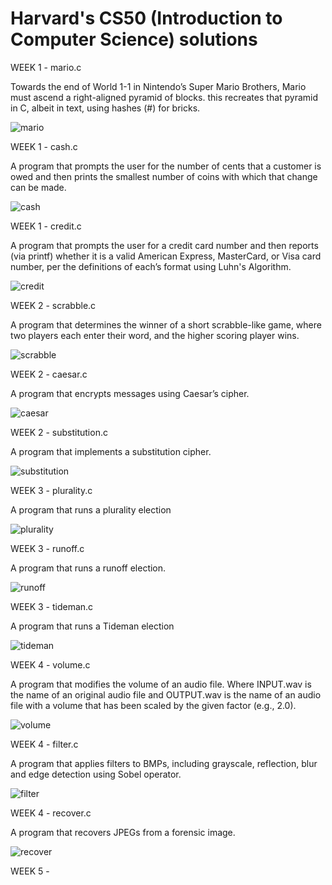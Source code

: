 # Harvard's CS50 (Introduction to Computer Science) solutions

WEEK 1 - mario.c

Towards the end of World 1-1 in Nintendo’s Super Mario Brothers, Mario must ascend a right-aligned pyramid of blocks. this recreates that pyramid in C, albeit in text, using hashes (#) for bricks.

![mario](https://user-images.githubusercontent.com/100543895/158593257-8208ff79-fd5a-4cb8-bc2b-2cee31e0457c.png)

WEEK 1 - cash.c

A program that prompts the user for the number of cents that a customer is owed and then prints the smallest number of coins with which that change can be made.

![cash](https://user-images.githubusercontent.com/100543895/158594886-5f64fecf-6cb7-4ee7-aac5-5c4280aa3bc2.png)


WEEK 1 - credit.c

A program that prompts the user for a credit card number and then reports (via printf) whether it is a valid American Express, MasterCard, or Visa card number, per the definitions of each’s format using Luhn's Algorithm.

![credit](https://user-images.githubusercontent.com/100543895/158594169-5b4b670a-2d41-40d3-8e27-f5dec8470e97.png)

WEEK 2 - scrabble.c 

A program that determines the winner of a short scrabble-like game, where two players each enter their word, and the higher scoring player wins.

![scrabble](https://user-images.githubusercontent.com/100543895/158594602-8e03c61c-5ecb-4315-b36d-1dbaaced6da2.png)

WEEK 2 - caesar.c

A program that encrypts messages using Caesar’s cipher.

![caesar](https://user-images.githubusercontent.com/100543895/158595151-46a36593-b377-4d7e-9842-938d27967c72.png)


WEEK 2 - substitution.c

A program that implements a substitution cipher.

![substitution](https://user-images.githubusercontent.com/100543895/158595338-900da9a4-ffa5-41a7-b165-7daf9f4be1f2.png)

WEEK 3 - plurality.c

A program that runs a plurality election

![plurality](https://user-images.githubusercontent.com/100543895/158595659-1628c704-61ea-479d-98e2-736017ef2e97.png)

WEEK 3 - runoff.c

A program that runs a runoff election.

![runoff](https://user-images.githubusercontent.com/100543895/158595892-f888e378-1e82-4393-a451-633b616a3a08.png)

WEEK 3 - tideman.c 

A program that runs a Tideman election

![tideman](https://user-images.githubusercontent.com/100543895/158595911-f4e4b03f-3404-4019-9419-9fec3009d4a7.png)

WEEK 4 - volume.c

A program that modifies the volume of an audio file. Where INPUT.wav is the name of an original audio file and OUTPUT.wav is the name of an audio file with a volume that has been scaled by the given factor (e.g., 2.0).

![volume](https://user-images.githubusercontent.com/100543895/158596400-20ad227b-ce24-4032-9942-39f1076576c2.png)

WEEK 4 - filter.c

A program that applies filters to BMPs, including grayscale, reflection, blur and edge detection using Sobel operator.

![filter](https://user-images.githubusercontent.com/100543895/158596758-1578e299-22f5-416c-a2f1-8f66d0121b4e.png)

WEEK 4 - recover.c

A program that recovers JPEGs from a forensic image.

![recover](https://user-images.githubusercontent.com/100543895/158596966-8956523e-b71e-4fa6-aeb6-1b217478c59f.png)

WEEK 5 - 



